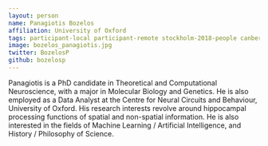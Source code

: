 ```yaml
---
layout: person
name: Panagiotis Bozelos
affiliation: University of Oxford
tags: participant-local participant-remote stockholm-2018-people canberra-2019-people stockholm-2018-local canberra-2019-remote
image: bozelos_panagiotis.jpg
twitter: BozelosP
github: bozelosp
---
```

Panagiotis is a PhD candidate in Theoretical and Computational Neuroscience, with a major in Molecular Biology and Genetics. He is also employed as a Data Analyst at the Centre for Neural Circuits and Behaviour, University of Oxford. His research interests revolve around hippocampal processing functions of spatial and non-spatial information. He is also interested in the fields of Machine Learning / Artificial Intelligence, and History / Philosophy of Science.